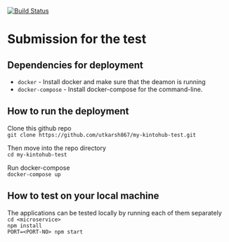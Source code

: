 [![Build Status](https://travis-ci.org/utkarsh867/my-kintohub-test.svg?branch=master)](https://travis-ci.org/utkarsh867/my-kintohub-test)
# Submission for the test

## Dependencies for deployment
* `docker` - Install docker and make sure that the deamon is running
* `docker-compose` - Install docker-compose for the command-line.

## How to run the deployment

Clone this github repo   
`git clone https://github.com/utkarsh867/my-kintohub-test.git`   

Then move into the repo directory   
`cd my-kintohub-test`   

Run docker-compose   
`docker-compose up`

## How to test on your local machine

The applications can be tested locally by running each of them separately   
`cd <microservice>`   
`npm install`   
`PORT=<PORT-NO> npm start`   
